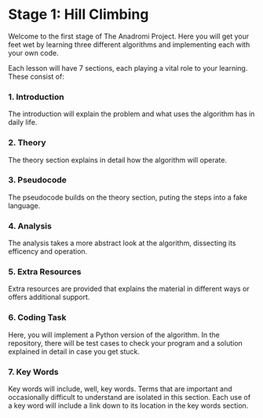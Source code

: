 # Stage 1: Hill Climbing
Welcome to the first stage of The Anadromi Project. Here you will get your feet wet by learning three different algorithms and implementing each with your own code. 

Each lesson will have 7 sections, each playing a vital role to your learning. These consist of:
### 1. Introduction
The introduction will explain the problem and what uses the algorithm has in daily life.

### 2. Theory
The theory section explains in detail how the algorithm will operate.

### 3. Pseudocode
The pseudocode builds on the theory section, puting the steps into a fake language.

### 4. Analysis
The analysis takes a more abstract look at the algorithm, dissecting its efficency and operation.

### 5. Extra Resources
Extra resources are provided that explains the material in different ways or offers additional support.

### 6. Coding Task
Here, you will implement a Python version of the algorithm. In the repository, there will be test cases to check your program and a solution explained in detail in case you get stuck.

### 7. Key Words
Key words will include, well, key words. Terms that are important and occasionally difficult to understand are isolated in this section. Each use of a key word will include a link down to its location in the key words section.
